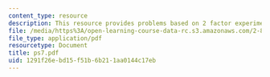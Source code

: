 ```yaml
---
content_type: resource
description: This resource provides problems based on 2 factor experiment.
file: /media/https%3A/open-learning-course-data-rc.s3.amazonaws.com/2-830j-control-of-manufacturing-processes-sma-6303-spring-2008/1291f26ebd15f51b6b211aa0144c17eb_ps7.pdf
file_type: application/pdf
resourcetype: Document
title: ps7.pdf
uid: 1291f26e-bd15-f51b-6b21-1aa0144c17eb
---
```

